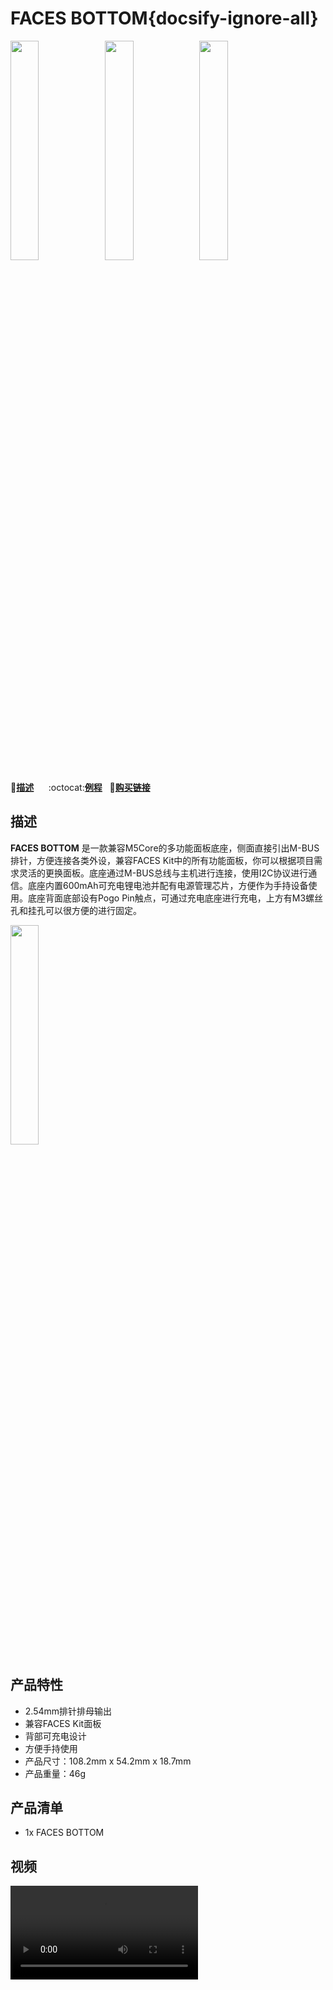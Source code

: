 # FACES BOTTOM{docsify-ignore-all}

<img src="assets/img/product_pics/module/faces_bottom/face_01.webp" width="30%" height="30%" ><img src="assets/img/product_pics/module/faces_bottom/face_02.jpg" width="30%" height="30%" ><img src="assets/img/product_pics/module/faces_bottom/face_03.jpg" width="30%" height="30%" >


:memo:**[描述](#描述)**&nbsp;&nbsp;&nbsp;&nbsp;&nbsp;&nbsp;:octocat:**[例程](https://github.com/m5stack/M5Stack/tree/master/examples/Modules/FACES)**&nbsp;&nbsp;&nbsp;🛒**[购买链接](https://m5stack.com/collections/all/products/m5-faces-bottom-board)**&nbsp;&nbsp;&nbsp;


## 描述

**FACES BOTTOM** 是一款兼容M5Core的多功能面板底座，侧面直接引出M-BUS排针，方便连接各类外设，兼容FACES Kit中的所有功能面板，你可以根据项目需求灵活的更换面板。底座通过M-BUS总线与主机进行连接，使用I2C协议进行通信。底座内置600mAh可充电锂电池并配有电源管理芯片，方便作为手持设备使用。底座背面底部设有Pogo Pin触点，可通过充电底座进行充电，上方有M3螺丝孔和挂孔可以很方便的进行固定。


<img src="assets/img/product_pics/module/faces_bottom/different.jpg" width="30%" height="30%" >


## 产品特性

- 2.54mm排针排母输出
- 兼容FACES Kit面板
- 背部可充电设计
- 方便手持使用
- 产品尺寸：108.2mm x 54.2mm x 18.7mm
- 产品重量：46g


## 产品清单

- 1x FACES BOTTOM


## 视频

<video class="video_size" controls>
    <source src="https://m5stack.oss-cn-shenzhen.aliyuncs.com/video/Product_example_video/Module/FACES%20BOTTOM.mp4" type="video/mp4">
</video>
